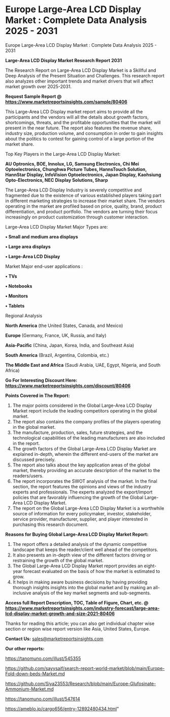 # Europe Large-Area LCD Display Market : Complete Data Analysis 2025 - 2031
Europe Large-Area LCD Display Market : Complete Data Analysis 2025 - 2031

<strong>Large-Area LCD Display Market Research Report 2031</strong>

The Research Report on Large-Area LCD Display Market is a Skillful and Deep Analysis of the Present Situation and Challenges. This research report also analyzes other important trends and market drivers that will affect market growth over 2025-2031.

<strong>Request Sample Report @ <a href=https://www.marketreportsinsights.com/sample/80406>https://www.marketreportsinsights.com/sample/80406</a></strong>

This Large-Area LCD Display market report aims to provide all the participants and the vendors will all the details about growth factors, shortcomings, threats, and the profitable opportunities that the market will present in the near future. The report also features the revenue share, industry size, production volume, and consumption in order to gain insights about the politics to contest for gaining control of a large portion of the market share.

Top Key Players in the Large-Area LCD Display Market:

<strong>AU Optronics, BOE, Innolux, LG, Samsung Electronics, Chi Mei Optoelectronics, Chunghwa Picture Tubes, HannsTouch Solution, HannStar Display, InfoVision Optoelectronics, Japan Display, Kaohsiung Opto-Electronics, NEC Display Solutions, Sharp</strong>

The Large-Area LCD Display Industry is severely competitive and fragmented due to the existence of various established players taking part in different marketing strategies to increase their market share. The vendors operating in the market are profiled based on price, quality, brand, product differentiation, and product portfolio. The vendors are turning their focus increasingly on product customization through customer interaction.

Large-Area LCD Display Market Major Types are:

<strong>• Small and medium area displays

• Large area displays

• Large-Area LCD Display</strong>

Market Major end-user applications :

<strong>• TVs

• Notebooks

• Monitors

• Tablets</strong>

Regional Analysis

</u><strong><b>North America</b></strong> (the United States, Canada, and Mexico)

<strong><b>Europe </b></strong>(Germany, France, UK, Russia, and Italy)

<strong><b>Asia-Pacific</b></strong> (China, Japan, Korea, India, and Southeast Asia)

<strong><b>South America</b></strong> (Brazil, Argentina, Colombia, etc.)

<strong><b>The Middle East and Africa</b></strong> (Saudi Arabia, UAE, Egypt, Nigeria, and South Africa)

<strong>Go For Interesting Discount Here: <a href=https://www.marketreportsinsights.com/discount/80406>https://www.marketreportsinsights.com/discount/80406</a></strong>

<strong>Points Covered in The Report:</strong>
<ol>
  <li>The major points considered in the Global Large-Area LCD Display Market report include the leading competitors operating in the global market.</li>
  <li>The report also contains the company profiles of the players operating in the global market.</li>
  <li>The manufacture, production, sales, future strategies, and the technological capabilities of the leading manufacturers are also included in the report.</li>
  <li>The growth factors of the Global Large-Area LCD Display Market are explained in-depth, wherein the different end-users of the market are discussed precisely.</li>
  <li>The report also talks about the key application areas of the global market, thereby providing an accurate description of the market to the readers/users.</li>
  <li>The report incorporates the SWOT analysis of the market. In the final section, the report features the opinions and views of the industry experts and professionals. The experts analyzed the export/import policies that are favorably influencing the growth of the Global Large-Area LCD Display Market.</li>
  <li>The report on the Global Large-Area LCD Display Market is a worthwhile source of information for every policymaker, investor, stakeholder, service provider, manufacturer, supplier, and player interested in purchasing this research document.</li>
</ol>
<strong>Reasons for Buying Global Large-Area LCD Display Market Report:</strong>

<ol>
  <li>The report offers a detailed analysis of the dynamic competitive landscape that keeps the reader/client well ahead of the competitors.</li>
  <li>It also presents an in-depth view of the different factors driving or restraining the growth of the global market.</li>
  <li>The Global Large-Area LCD Display Market report provides an eight-year forecast evaluated on the basis of how the market is estimated to grow.</li>
  <li>It helps in making aware business decisions by having providing thorough insights insights into the global market and by making an all-inclusive analysis of the key market segments and sub-segments.</li>
</ol>
<strong>Access full Report Description, TOC, Table of Figure, Chart, etc. @ <a href=https://www.marketreportsinsights.com/industry-forecast/large-area-lcd-display-market-growth-and-size-2021-80406>https://www.marketreportsinsights.com/industry-forecast/large-area-lcd-display-market-growth-and-size-2021-80406</a></strong>


Thanks for reading this article; you can also get individual chapter wise section or region wise report version like Asia, United States, Europe.

<strong>Contact Us:</strong>
sales@marketreportsinsights.com

<strong>Our other reports:</strong>

<a href=https://tanomuno.com/illust/545355>https://tanomuno.com/illust/545355</a>

<a href=https://github.com/sayysaif/search-report-world-market/blob/main/Europe-Fold-down-beds-Market.md>https://github.com/sayysaif/search-report-world-market/blob/main/Europe-Fold-down-beds-Market.md</a>

<a href=https://github.com/Siya23553/Research/blob/main/Europe-Glufosinate-Ammonium-Market.md>https://github.com/Siya23553/Research/blob/main/Europe-Glufosinate-Ammonium-Market.md</a>

<a href=https://tanomuno.com/illust/547614>https://tanomuno.com/illust/547614</a>

<a href=https://ameblo.jp/cargo656/entry-12892480434.html>https://ameblo.jp/cargo656/entry-12892480434.html</a>"
